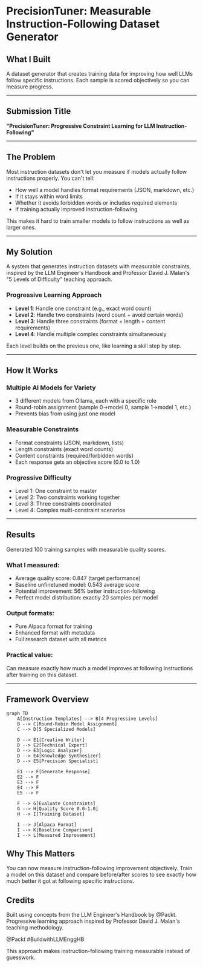 # PrecisionTuner: Measurable Instruction-Following Dataset Generator

## What I Built

A dataset generator that creates training data for improving how well LLMs follow specific instructions. Each sample is scored objectively so you can measure progress.

---

## Submission Title
**"PrecisionTuner: Progressive Constraint Learning for LLM Instruction-Following"**

---

## The Problem

Most instruction datasets don't let you measure if models actually follow instructions properly. You can't tell:
- How well a model handles format requirements (JSON, markdown, etc.)
- If it stays within word limits
- Whether it avoids forbidden words or includes required elements
- If training actually improved instruction-following

This makes it hard to train smaller models to follow instructions as well as larger ones.

---

## My Solution

A system that generates instruction datasets with measurable constraints, inspired by the LLM Engineer's Handbook and Professor David J. Malan's "5 Levels of Difficulty" teaching approach.

### Progressive Learning Approach
- **Level 1**: Handle one constraint (e.g., exact word count)
- **Level 2**: Handle two constraints (word count + avoid certain words)
- **Level 3**: Handle three constraints (format + length + content requirements)
- **Level 4**: Handle multiple complex constraints simultaneously

Each level builds on the previous one, like learning a skill step by step.

---

## How It Works

### Multiple AI Models for Variety
- 3 different models from Ollama, each with a specific role
- Round-robin assignment (sample 0→model 0, sample 1→model 1, etc.)
- Prevents bias from using just one model

### Measurable Constraints
- Format constraints (JSON, markdown, lists)
- Length constraints (exact word counts)
- Content constraints (required/forbidden words)
- Each response gets an objective score (0.0 to 1.0)

### Progressive Difficulty
- Level 1: One constraint to master
- Level 2: Two constraints working together
- Level 3: Three constraints coordinated
- Level 4: Complex multi-constraint scenarios

---

## Results

Generated 100 training samples with measurable quality scores.

### What I measured:
- Average quality score: 0.847 (target performance)
- Baseline unfinetuned model: 0.543 average score
- Potential improvement: 56% better instruction-following
- Perfect model distribution: exactly 20 samples per model

### Output formats:
- Pure Alpaca format for training
- Enhanced format with metadata
- Full research dataset with all metrics

### Practical value:
Can measure exactly how much a model improves at following instructions after training on this dataset.  

---

## Framework Overview

```mermaid
graph TD
    A[Instruction Templates] --> B[4 Progressive Levels]
    B --> C[Round-Robin Model Assignment]
    C --> D[5 Specialized Models]
    
    D --> E1[Creative Writer]
    D --> E2[Technical Expert] 
    D --> E3[Logic Analyzer]
    D --> E4[Knowledge Synthesizer]
    D --> E5[Precision Specialist]
    
    E1 --> F[Generate Response]
    E2 --> F
    E3 --> F
    E4 --> F
    E5 --> F
    
    F --> G[Evaluate Constraints]
    G --> H[Quality Score 0.0-1.0]
    H --> I[Training Dataset]
    
    I --> J[Alpaca Format]
    I --> K[Baseline Comparison]
    I --> L[Measured Improvement]
```

## Why This Matters

You can now measure instruction-following improvement objectively. Train a model on this dataset and compare before/after scores to see exactly how much better it got at following specific instructions.

## Credits

Built using concepts from the LLM Engineer's Handbook by @Packt. Progressive learning approach inspired by Professor David J. Malan's teaching methodology.

@Packt #BuildwithLLMEnggHB

This approach makes instruction-following training measurable instead of guesswork.
